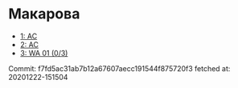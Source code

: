 # Макарова
- [1: AC](1.md)
- [2: AC](2.md)
- [3: WA 01 (0/3)](3.md)

Commit: f7fd5ac31ab7b12a67607aecc191544f875720f3
 fetched at: 20201222-151504
